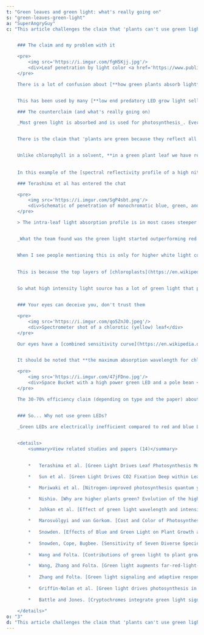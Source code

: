 ```yaml
---
t: "Green leaves and green light: what's really going on"
s: "green-leaves-green-light"
a: "SuperAngryGuy"
c: "This article challenges the claim that 'plants can't use green light', 'plants are green because they reflect all green light', and other iterations. My counterclaim is [the McCree curve](/docs/mccree-curve) used in botany, and every paper on photosynthesis studies by wavelength demonstrates that _most plants use green light efficiently_ (particularly compared to blue light and at higher lighting levels).


    ### The claim and my problem with it

    <pre>
        <img src='https://i.imgur.com/fgH5Kjj.jpg'/>
        <div>Leaf penetration by light color <a href='https://www.publish.csiro.au/fp/Fulltext/fp09262?subscribe=false'>(source)</a></div>
    </pre>

    There is a lot of confusion about [**how green plants absorb light**](/docs/photomorphogenesis), and the notion that 'plants can't use green light' or 'plants are green because they reflect all green light'. This confusion comes from biology books that show you a chart for pigments in a solvent or photosynthetic bacteria/algae, and not how higher green land plants actually respond to light.


    This has been used by many [**low end predatory LED grow light sellers**](https://imgur.com/a/C8LnVXf), such as making outrageous claims about the photosynthetic performance of red/blue only LED grow lights, by hitting some 'magical wavelengths'. I have seen this claim collectively cause a lot of financial harm to people, and consumers may not be making good choices by thinking the **spectral output of a lower wattage red/blue LED grow light is somehow going to make up for the low lighting levels**: it absolutely will not!

    ### The counterclaim (and what's really going on)

    _Most green light is absorbed and is used for photosynthesis_. Every scientific paper on plant lighting by wavelength for photosynthesis backs the claim that **plants use green light**.


    There is the claim that 'plants are green because they reflect all green light' or that 'plants can't use green light'. **This can be explained with reflectance, absorption, and transmittance**. You are likely going off the [pigments dissolved in a solvent chart](https://www.researchgate.net/figure/Chlorophyll-a-b-and-carotenoids-absorbance-spectra_fig1_317151195) if you believe this, and that's a relative absorption chart in vitro (e.g cuvette), not the [McCree curve](/docs/mccree-curve) that is an absolute chart of how plant leaves respond to light by wavelength for photosynthesis in vivo (living leaf). There is a pretty big difference here. Also, at no point is chlorophyll in a solvent truly at zero percent absorption of green light in higher resolution charts.


    Unlike chlorophyll in a solvent, **in a green plant leaf we have relatively dense chloroplasts**, containing [thylakoid membranes](https://en.wikipedia.org/wiki/Thylakoid) stacked as disks (grana), that holds the cholophyll in a 3D structure called a [quantasome (basic photosynthesis unit)](https://en.wikipedia.org/wiki/Quantasome). There is a much higher density level of chlorophyll in a leaf than chlorophyll in a solvent extract. So in vitro, with just relatively loose pigments suspended in a solvents, **there is going to be a different measurement and spectral characteristics** than in a green leaf in vivo, which is a dense solid lattice that changes optical characteristics (such as broadening the adsorption bands). 
    
    
    In this example of the [spectral reflectivity profile of a high nitrogen marijuana leaf](https://i.imgur.com/2wgO4GS.jpg), about 90% of the green light is being absorbed.

    ### Terashima et al has entered the chat

    <pre>
        <img src='https://i.imgur.com/SgP4sbt.png'/> 
        <div>Schematic of penetration of monochromatic blue, green, and red light. Green light may reach the bottom layer of cells due to the chlorophyll’s weak absorption in the green (the green window) and scattering of green light within the leaf (the detour effect). <a href='https://academic.oup.com/jxb/article/68/9/2099/3857754'>(source)</a></div>
    </pre>

    > The intra-leaf light absorption profile is in most cases steeper than the photosynthetic capacity profile. In strong white light, therefore, the quantum yield of photosynthesis would be lower in the upper chloroplasts, located near the illuminated surface, than that in the lower chloroplasts. Because **green light can penetrate further into the leaf** than red or blue light, in strong white light, _any additional green light absorbed by the lower chloroplasts would increase leaf photosynthesis_ to a greater extent than would additional red or blue light. **Ichiro Terashima et al**, [Green Light Drives Leaf Photosynthesis More Efficiently than Red Light in Strong White Light](https://www.researchgate.net/publication/24043711_Green_Light_Drives_Leaf_Photosynthesis_More_Efficiently_than_Red_Light_in_Strong_White_Light_Revisiting_the_Enigmatic_Question_of_Why_Leaves_are_Green).


    _What the team found was the green light started outperforming red light at about 300 uMol/m2/sec_ as measured with a pulse amplitude modulated fluorometer. Red and blue light gets quickly absorbed by the chlorophyll near the leaf surface, **but green is able to drive photosynthesis deeper**.


    When I see people mentioning this is only for higher white light conditions, then I can tell they have not read the paper. We are looking at net photosynthesis rates in the above paper and that is what really counts, not absolute absorption. Also, **the absorbed green light can transmit deeper through leaf material more effectively** and potentially used for photosynthesis more efficiently. 
    
    
    This is because the top layers of [chloroplasts](https://en.wikipedia.org/wiki/Chloroplast) that contains [chlorophyll](https://en.wikipedia.org/wiki/Chlorophyll) becomes saturated (as per [PI curves](https://en.wikipedia.org/wiki/PI_curve)), while green light can penetrate deeper into leaf tissue (sieve effect) and reflected around until absorbed by a chlorophyll molecule (scattering) or by an [accessory pigment](https://en.wikipedia.org/wiki/Accessory_pigment). This efficiency can be measured through the amount of [chlorophyll fluorescence](https://en.wikipedia.org/wiki/Chlorophyll_fluorescence) or a [gas exchange chamber](https://www.google.com/search?q=gas+exchange+chamber&biw=1138&bih=505&tbm=isch&tbo=u&source=univ&sa=X&ei=LI1nVabxI4GfsQWdpoHQDw&ved=0CD0QsAQ).


    So what high intensity light source has a lot of green light that plants evolved to use? **The sun!** At full sunlight [PPFD](/docs/core-lighting-concepts) of around 2000 umol/m2/sec would be considered very intense light compared to what the average indoor grower would use. With thin leaves (e.g. apple) **I can measure perhaps 150 uMol/m2/sec of sunlight through an upper leaf** that will illuminate a lower leaf with nearly all green light (which is a very efficient lighting level for photosynthesis). For more information refer to [J. N. Nishio (2000). Why are higher plants green?](https://onlinelibrary.wiley.com/doi/pdf/10.1046/j.1365-3040.2000.00563.x)


    ### Your eyes can deceive you, don't trust them

    <pre>
        <img src='https://i.imgur.com/qo5ZnJ0.jpeg'/>
        <div>Spectrometer shot of a chlorotic (yellow) leaf</div>
    </pre>

    Our eyes have a [combined sensitivity curve](https://en.wikipedia.org/wiki/Photopic_vision#/media/File:CIE_1931_Luminosity.png) where the peak of our sensitivity is also were the peak reflectivity is going to be for a green plant. So, it's true **plants do reflect more green light than red or blue**, but the way we perceive light is naturally much higher biased for green light with a 555 nm sensitivity peak, which is the same as a green plant's reflectivity peak. This allows use to notice very tiny variations of green which can be use to more precisely diagnose a plant if a gatherer. Coincidence?


    It should be noted that **the maximum absorption wavelength for chlorophyll in leaves in vivo is 675-680 nm (chlorophyll A)**, and not 660 nm as often cited (chlorophyll B is about 645 nm). This can be seen in the spectrometer shot as a dip in the 675-680 nm range from small amounts of chlorophyll A left over. The blue absorption are carotenoids which have perhaps a 30-70% efficiency at transferring the absorbed light energy to a photosynthetic reaction center through chlorophyll A. Depending on the plant, there may be 2.5ish-7 or so chlorophyll A molecules for every chlorophyll B molecule but mostly around a 3:1 ratio.

    <pre>
        <img src='https://i.imgur.com/47jFDno.jpg'/>
        <div>Space Bucket with a high power green LED and a pole bean <a href='https://www.reddit.com/r/HandsOnComplexity/comments/28gp4e/space_bucket_with_a_high_power_green_led_and_a/'>(source)</a>. </div>
    </pre>

    The 30-70% efficiency claim (depending on type and the paper) about carotenoids is why I've always thought it is odd that any grow light seller would brag about targeting carotenoids. _Carotenoids are there to help the plant with intense lighting_ and shunting some of the higher energy blue photons absorbed away from chlorophyll. 


    ### So... Why not use green LEDs?

    _Green LEDs are electrically inefficient compared to red and blue LEDs_, and this problem is known as the 'green gap' in physics/engineering. The most efficient green LEDs that I know are actually **blue LEDs with a green phosphor**. That is why white LEDs are used instead that have a strong green light component. [**I've done pure LED green grows**](/docs/green-bucket-bean), using green COBs in a Space Bucket, and just to prove the point that it can be done.
    

    <details>
        <summary>View related studies and papers (14)</summary>
        

        *   Terashima et al. [Green Light Drives Leaf Photosynthesis More Efficiently than Red Light in Strong White Light](https://www.researchgate.net/publication/24043711_Green_Light_Drives_Leaf_Photosynthesis_More_Efficiently_than_Red_Light_in_Strong_White_Light_Revisiting_the_Enigmatic_Question_of_Why_Leaves_are_Green)

        *   Sun et al. [Green Light Drives CO2 Fixation Deep within Leaves](https://www.researchgate.net/publication/31345848_Green_Light_Drives_CO2_Fixation_Deep_within_Leaves)

        *   Moriwaki et al. [Nitrogen-improved photosynthesis quantum yield is driven by increased thylakoid density, enhancing green light absorption](https://www.researchgate.net/profile/Thaise-Moriwaki/publication/328414354_Nitrogen-improved_photosynthesis_quantum_yield_is_driven_by_increased_thylakoid_density_enhancing_green_light_absorption/links/5bd3542592851c6b2791f4e7/Nitrogen-improved-photosynthesis-quantum-yield-is-driven-by-increased-thylakoid-density-enhancing-green-light-absorption.pdf)

        *   Nishio. [Why are higher plants green? Evolution of the higher plant photosynthetic pigment complement](https://onlinelibrary.wiley.com/doi/pdf/10.1046/j.1365-3040.2000.00563.x)

        *   Johkan et al. [Effect of green light wavelength and intensity on photomorphogenesis and photosynthesis in Lactuca sativa](https://www.plantgrower.org/uploads/6/5/5/4/65545169/1-s2.0-s0098847211001924-main.pdf)

        *   Marosvölgyi and van Gorkom. [Cost and Color of Photosynthesis](http://www.ncbi.nlm.nih.gov/pmc/articles/PMC2807594/)
        
        *   Snowden. [Effects of Blue and Green Light on Plant Growth and Development at Low and High Photosynthetic Photon Flux](https://digitalcommons.usu.edu/etd/4613/)
        
        *   Snowden, Cope, Bugbee. [Sensitivity of Seven Diverse Species to Blue and Green Light: Interactions With Photon Flux](https://journals.plos.org/plosone/article?id=10.1371/journal.pone.0163121)
        
        *   Wang and Folta. [Contributions of green light to plant growth and development](https://www.researchgate.net/publication/234029403_Contributions_of_green_light_to_plant_growth_and_development)

        *   Wang, Zhang and Folta. [Green light augments far-red-light-induced shade response](https://www.researchgate.net/profile/Yihai-Wang-3/publication/273916681_Green_light_augments_far-red-light-induced_shade_response/links/564c966308aeab8ed5e9fe25/Green-light-augments-far-red-light-induced-shade-response.pdf)
        
        *   Zhang and Folta. [Green light signaling and adaptive response](https://www.tandfonline.com/doi/pdf/10.4161/psb.7.1.18635)
        
        *   Griffin-Nolan et al. [Green light drives photosynthesis in mosses](https://www.researchgate.net/profile/Robert-Griffin-Nolan/publication/328104902_Green_light_drives_photosynthesis_in_mosses/links/5bb7929e92851c7fde2f19bd/Green-light-drives-photosynthesis-in-mosses.pdf)
        
        *   Battle and Jones. [Cryptochromes integrate green light signals into the circadian system](https://onlinelibrary.wiley.com/doi/pdfdirect/10.1111/pce.13643)
        
    </details>"
o: "3"
d: "This article challenges the claim that 'plants can't use green light', 'plants are green because they reflect all green light', and other iterations. My counterclaim is the McCree curve used in botany, and every paper on photosynthesis studies by wavelength "
---
```

